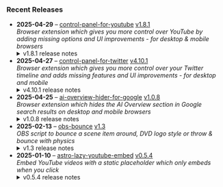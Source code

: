 ### Recent Releases

<!-- RECENT_RELEASES -->
<ul>
<li>
  <strong>2025-04-29</strong> – <a href="https://github.com/insin/control-panel-for-youtube">control-panel-for-youtube</a> <a href="https://github.com/insin/control-panel-for-youtube/releases/tag/v1.8.1">v1.8.1</a>
  <div><em>Browser extension which gives you more control over YouTube by adding missing options and UI improvements - for desktop &amp; mobile browsers</em></div>
  <details><summary>v1.8.1 release notes</summary><p>Visit the <a href="https://soitis.dev/control-panel-for-youtube" rel="nofollow">Control Panel for YouTube website</a> for installation links, more information about the extension, and FAQs. Follow <a href="https://bsky.app/profile/soitis.dev" rel="nofollow">@soitis.dev</a> on Bluesky for updates.</p>
<h2>Changes</h2>
<ul>
<li>Fixed accidentally hiding some playlists outside of Search and Related videos on desktop</li>
<li>Fixed hiding a new ad variant under the comment entry point on mobile</li>
<li>Fixed hiding multiple video types in Related videos on mobile</li>
<li>Fixed missing translations for Hide Members only and Hide Playlists in the options page</li>
</ul>
<h2>Availability</h2>
<p>New versions have to be reviewed and approved for each browser before they're available to install or upgrade to.</p>
<p>This version is available for the following browsers:</p>
<p><a href="https://addons.mozilla.org/firefox/addon/control-panel-for-youtube/" title="Firefox and Firefox for Android" rel="nofollow"><img src="https://private-user-images.githubusercontent.com/226692/307636781-566d72e8-bd40-43a4-9118-1768946f5b20.png?jwt=eyJhbGciOiJIUzI1NiIsInR5cCI6IkpXVCJ9.eyJpc3MiOiJnaXRodWIuY29tIiwiYXVkIjoicmF3LmdpdGh1YnVzZXJjb250ZW50LmNvbSIsImtleSI6ImtleTUiLCJleHAiOjE3NDU5NDY2NjAsIm5iZiI6MTc0NTk0NjM2MCwicGF0aCI6Ii8yMjY2OTIvMzA3NjM2NzgxLTU2NmQ3MmU4LWJkNDAtNDNhNC05MTE4LTE3Njg5NDZmNWIyMC5wbmc_WC1BbXotQWxnb3JpdGhtPUFXUzQtSE1BQy1TSEEyNTYmWC1BbXotQ3JlZGVudGlhbD1BS0lBVkNPRFlMU0E1M1BRSzRaQSUyRjIwMjUwNDI5JTJGdXMtZWFzdC0xJTJGczMlMkZhd3M0X3JlcXVlc3QmWC1BbXotRGF0ZT0yMDI1MDQyOVQxNzA2MDBaJlgtQW16LUV4cGlyZXM9MzAwJlgtQW16LVNpZ25hdHVyZT1jMmE5YmY3Y2E1MjE1Y2FhODI1Yjc1ZTA4MzRkYWRiMGE2MzUyNzIwNDg5NTljYjNiNjFkOWFhN2VmOWY0OWExJlgtQW16LVNpZ25lZEhlYWRlcnM9aG9zdCJ9.c6qT1lcbrEbks5ioSpfKiKXGew2bMXUkPcH5xIwZ9so" alt="Firefox and Firefox for Android" content-type-secured-asset="image/png" secured-asset-link="" style="max-width: 100%;"></a></p>

<h2>Donate</h2>
<p>Support Control Panel for YouTube development with a tip:</p>
<p><a href="https://ko-fi.com/jbscript" rel="nofollow"><img src="https://private-user-images.githubusercontent.com/226692/330361609-c318a7d3-695e-448d-af15-ef0b934ae168.png?jwt=eyJhbGciOiJIUzI1NiIsInR5cCI6IkpXVCJ9.eyJpc3MiOiJnaXRodWIuY29tIiwiYXVkIjoicmF3LmdpdGh1YnVzZXJjb250ZW50LmNvbSIsImtleSI6ImtleTUiLCJleHAiOjE3NDU5NDY2NjAsIm5iZiI6MTc0NTk0NjM2MCwicGF0aCI6Ii8yMjY2OTIvMzMwMzYxNjA5LWMzMThhN2QzLTY5NWUtNDQ4ZC1hZjE1LWVmMGI5MzRhZTE2OC5wbmc_WC1BbXotQWxnb3JpdGhtPUFXUzQtSE1BQy1TSEEyNTYmWC1BbXotQ3JlZGVudGlhbD1BS0lBVkNPRFlMU0E1M1BRSzRaQSUyRjIwMjUwNDI5JTJGdXMtZWFzdC0xJTJGczMlMkZhd3M0X3JlcXVlc3QmWC1BbXotRGF0ZT0yMDI1MDQyOVQxNzA2MDBaJlgtQW16LUV4cGlyZXM9MzAwJlgtQW16LVNpZ25hdHVyZT1iMmEzNWRlODhiNzVkOWY0NTNhNzVjMmE4MDU3YTc3YjBlZjBkODQ1M2U1Y2IxNTYyOWVmMjI3MDViOTdkYWQxJlgtQW16LVNpZ25lZEhlYWRlcnM9aG9zdCJ9.lrpZhmUb8zTrxkjmWxz1zbuHO_1ohIw0Q7mD1IRMgWU" alt="Support me on Ko-fi" content-type-secured-asset="image/png" secured-asset-link="" style="max-width: 100%;"></a></p></details>
</li>
<li>
  <strong>2025-04-27</strong> – <a href="https://github.com/insin/control-panel-for-twitter">control-panel-for-twitter</a> <a href="https://github.com/insin/control-panel-for-twitter/releases/tag/v4.10.1">v4.10.1</a>
  <div><em>Browser extension which gives you more control over your Twitter timeline and adds missing features and UI improvements - for desktop and mobile</em></div>
  <details><summary>v4.10.1 release notes</summary><p>Visit the <a href="https://soitis.dev/control-panel-for-twitter" rel="nofollow">Control Panel for Twitter website</a> for installation links, more information about the extension, and FAQs. Follow <a href="https://twitter.com/ControlPanelFT" rel="nofollow">@ControlPanelFT</a> on Twitter or <a href="https://bsky.app/profile/soitis.dev" rel="nofollow">@soitis.dev</a> on Bluesky for updates.</p>
<h2>Changes</h2>
<ul>
<li>Hide the ad in What's happening when not hiding sidebar contents</li>
<li>Hide the ad at the top of Explore when not hiding Explore's contents</li>
<li>Hide a new "This profile is verified" Premium upsell when viewing a Premium profile</li>
<li>Hide a new Premium Analytics upsell in your own profile when not hiding sidebar contents</li>
<li>Hide a new hovercard Premium upsell on desktop</li>
<li>Fixed hiding the Premium upsell in the Home sidebar when not hiding sidebar contents</li>
<li>Fixed hiding the user's own replies if they have Premium, when hiding Premium replies in threads</li>
<li>Process blue checks in the sidebar user box when not hiding sidebar contents</li>
<li>Process blue checks in Explore when not hiding Explore's contents</li>
<li>Don't run on URLs used for OAuth authorization</li>
</ul>
<h2>Availability</h2>
<p>New versions have to be reviewed and approved for each browser before they're available to install or upgrade to.</p>
<p>This version is available for the following browsers:</p>
<p><a href="https://apps.apple.com/app/id1668516167?platform=mac" title="Safari on macOS" rel="nofollow"><img src="https://private-user-images.githubusercontent.com/226692/407980194-5521baec-f246-4a91-9615-ef602e3743b5.png?jwt=eyJhbGciOiJIUzI1NiIsInR5cCI6IkpXVCJ9.eyJpc3MiOiJnaXRodWIuY29tIiwiYXVkIjoicmF3LmdpdGh1YnVzZXJjb250ZW50LmNvbSIsImtleSI6ImtleTUiLCJleHAiOjE3NDU5NDY2NjAsIm5iZiI6MTc0NTk0NjM2MCwicGF0aCI6Ii8yMjY2OTIvNDA3OTgwMTk0LTU1MjFiYWVjLWYyNDYtNGE5MS05NjE1LWVmNjAyZTM3NDNiNS5wbmc_WC1BbXotQWxnb3JpdGhtPUFXUzQtSE1BQy1TSEEyNTYmWC1BbXotQ3JlZGVudGlhbD1BS0lBVkNPRFlMU0E1M1BRSzRaQSUyRjIwMjUwNDI5JTJGdXMtZWFzdC0xJTJGczMlMkZhd3M0X3JlcXVlc3QmWC1BbXotRGF0ZT0yMDI1MDQyOVQxNzA2MDBaJlgtQW16LUV4cGlyZXM9MzAwJlgtQW16LVNpZ25hdHVyZT1hN2QzZGJkMzZkYzA3YTI2ZTA1ZTkxODkzNThlYWVjN2VkYzhlMGExOWI4NmM1MmNhZGJhNDIwYjBjMjNmNTI4JlgtQW16LVNpZ25lZEhlYWRlcnM9aG9zdCJ9.MWlB8bGWnRMosGwjAdsdgM-NGWQ-G_tUSv_2ayKvrOg" alt="Safari on macOS)" content-type-secured-asset="image/png" secured-asset-link="" style="max-width: 100%;"></a> <a href="https://apps.apple.com/app/id1668516167?platform=iphone" title="Safari on iOS" rel="nofollow"><img src="https://private-user-images.githubusercontent.com/226692/407979936-2370f4ea-3362-4b75-b52d-0e99dcae13f6.png?jwt=eyJhbGciOiJIUzI1NiIsInR5cCI6IkpXVCJ9.eyJpc3MiOiJnaXRodWIuY29tIiwiYXVkIjoicmF3LmdpdGh1YnVzZXJjb250ZW50LmNvbSIsImtleSI6ImtleTUiLCJleHAiOjE3NDU5NDY2NjAsIm5iZiI6MTc0NTk0NjM2MCwicGF0aCI6Ii8yMjY2OTIvNDA3OTc5OTM2LTIzNzBmNGVhLTMzNjItNGI3NS1iNTJkLTBlOTlkY2FlMTNmNi5wbmc_WC1BbXotQWxnb3JpdGhtPUFXUzQtSE1BQy1TSEEyNTYmWC1BbXotQ3JlZGVudGlhbD1BS0lBVkNPRFlMU0E1M1BRSzRaQSUyRjIwMjUwNDI5JTJGdXMtZWFzdC0xJTJGczMlMkZhd3M0X3JlcXVlc3QmWC1BbXotRGF0ZT0yMDI1MDQyOVQxNzA2MDBaJlgtQW16LUV4cGlyZXM9MzAwJlgtQW16LVNpZ25hdHVyZT00NmRkMGRkMmI0MTJhNmFkZDFjODNlZWU0ZmZlYjQ3ZjA4OTFiNTQ1MzQ2Yjk0YmEzNzIwOWNiNjI0NmYzODlkJlgtQW16LVNpZ25lZEhlYWRlcnM9aG9zdCJ9.tqZEfu4XslzfPLKYyCkt3IEzN9__QvPfZOnE8bECb2o" alt="Safari on iOS" content-type-secured-asset="image/png" secured-asset-link="" style="max-width: 100%;"></a> <a href="https://microsoftedge.microsoft.com/addons/detail/control-panel-for-twitter/foccddlibbeccjiobcnakipdpkjiijjp" title="Edge and Edge Canary on Android" rel="nofollow"><img src="https://user-images.githubusercontent.com/226692/212897573-34b1af0a-dc5a-4aa2-a1e7-ca85d3823f9f.png" alt="Edge and Edge Canary on Android" style="max-width: 100%;"></a></p>

<h2>Screenshots</h2>
<h3>The ad is gone, you know the one</h3>
<table>
<thead>
<tr>
<th align="center">Adless What's happening in sidebar</th>
<th align="center">Adless Explore header</th>
</tr>
</thead>
<tbody>
<tr>
<td align="center"><a target="_blank" rel="noopener noreferrer" href="https://private-user-images.githubusercontent.com/226692/437983516-8ad659f1-1450-4443-984c-d9ee26c5acbf.jpg?jwt=eyJhbGciOiJIUzI1NiIsInR5cCI6IkpXVCJ9.eyJpc3MiOiJnaXRodWIuY29tIiwiYXVkIjoicmF3LmdpdGh1YnVzZXJjb250ZW50LmNvbSIsImtleSI6ImtleTUiLCJleHAiOjE3NDU5NDY2NjAsIm5iZiI6MTc0NTk0NjM2MCwicGF0aCI6Ii8yMjY2OTIvNDM3OTgzNTE2LThhZDY1OWYxLTE0NTAtNDQ0My05ODRjLWQ5ZWUyNmM1YWNiZi5qcGc_WC1BbXotQWxnb3JpdGhtPUFXUzQtSE1BQy1TSEEyNTYmWC1BbXotQ3JlZGVudGlhbD1BS0lBVkNPRFlMU0E1M1BRSzRaQSUyRjIwMjUwNDI5JTJGdXMtZWFzdC0xJTJGczMlMkZhd3M0X3JlcXVlc3QmWC1BbXotRGF0ZT0yMDI1MDQyOVQxNzA2MDBaJlgtQW16LUV4cGlyZXM9MzAwJlgtQW16LVNpZ25hdHVyZT03MTNhYjJlMDUzNTAzMjQ2MDA0MGM4MDMwZGMzOTA4ZjM1NzA5MGMzNTIxYWUyYTg2MDMxNTFiNWRlZGViYjI1JlgtQW16LVNpZ25lZEhlYWRlcnM9aG9zdCJ9.V6_UTD4cyQLr6OiQ67cZ98BmSjuID3CfyuAdI15vl4o"><img src="https://private-user-images.githubusercontent.com/226692/437983516-8ad659f1-1450-4443-984c-d9ee26c5acbf.jpg?jwt=eyJhbGciOiJIUzI1NiIsInR5cCI6IkpXVCJ9.eyJpc3MiOiJnaXRodWIuY29tIiwiYXVkIjoicmF3LmdpdGh1YnVzZXJjb250ZW50LmNvbSIsImtleSI6ImtleTUiLCJleHAiOjE3NDU5NDY2NjAsIm5iZiI6MTc0NTk0NjM2MCwicGF0aCI6Ii8yMjY2OTIvNDM3OTgzNTE2LThhZDY1OWYxLTE0NTAtNDQ0My05ODRjLWQ5ZWUyNmM1YWNiZi5qcGc_WC1BbXotQWxnb3JpdGhtPUFXUzQtSE1BQy1TSEEyNTYmWC1BbXotQ3JlZGVudGlhbD1BS0lBVkNPRFlMU0E1M1BRSzRaQSUyRjIwMjUwNDI5JTJGdXMtZWFzdC0xJTJGczMlMkZhd3M0X3JlcXVlc3QmWC1BbXotRGF0ZT0yMDI1MDQyOVQxNzA2MDBaJlgtQW16LUV4cGlyZXM9MzAwJlgtQW16LVNpZ25hdHVyZT03MTNhYjJlMDUzNTAzMjQ2MDA0MGM4MDMwZGMzOTA4ZjM1NzA5MGMzNTIxYWUyYTg2MDMxNTFiNWRlZGViYjI1JlgtQW16LVNpZ25lZEhlYWRlcnM9aG9zdCJ9.V6_UTD4cyQLr6OiQ67cZ98BmSjuID3CfyuAdI15vl4o" alt="Adless What's happening" content-type-secured-asset="image/jpeg" style="max-width: 100%;"></a></td>
<td align="center"><a target="_blank" rel="noopener noreferrer" href="https://private-user-images.githubusercontent.com/226692/437983525-fa30f691-b396-424d-b11a-0d14e85ff4d7.jpg?jwt=eyJhbGciOiJIUzI1NiIsInR5cCI6IkpXVCJ9.eyJpc3MiOiJnaXRodWIuY29tIiwiYXVkIjoicmF3LmdpdGh1YnVzZXJjb250ZW50LmNvbSIsImtleSI6ImtleTUiLCJleHAiOjE3NDU5NDY2NjAsIm5iZiI6MTc0NTk0NjM2MCwicGF0aCI6Ii8yMjY2OTIvNDM3OTgzNTI1LWZhMzBmNjkxLWIzOTYtNDI0ZC1iMTFhLTBkMTRlODVmZjRkNy5qcGc_WC1BbXotQWxnb3JpdGhtPUFXUzQtSE1BQy1TSEEyNTYmWC1BbXotQ3JlZGVudGlhbD1BS0lBVkNPRFlMU0E1M1BRSzRaQSUyRjIwMjUwNDI5JTJGdXMtZWFzdC0xJTJGczMlMkZhd3M0X3JlcXVlc3QmWC1BbXotRGF0ZT0yMDI1MDQyOVQxNzA2MDBaJlgtQW16LUV4cGlyZXM9MzAwJlgtQW16LVNpZ25hdHVyZT0yYWJhNjMyMTI3ZGVhMzlmNTkyNGQ5ZGUwZmIxYmJmODFmYWNlN2I3ZTk4OTVkNDE3OTU1ZmYzYzIzMTUzM2M3JlgtQW16LVNpZ25lZEhlYWRlcnM9aG9zdCJ9.FuYb8B58xfwzkdDwU2xlPxKjyBwbIlGJbre7waoTaxk"><img src="https://private-user-images.githubusercontent.com/226692/437983525-fa30f691-b396-424d-b11a-0d14e85ff4d7.jpg?jwt=eyJhbGciOiJIUzI1NiIsInR5cCI6IkpXVCJ9.eyJpc3MiOiJnaXRodWIuY29tIiwiYXVkIjoicmF3LmdpdGh1YnVzZXJjb250ZW50LmNvbSIsImtleSI6ImtleTUiLCJleHAiOjE3NDU5NDY2NjAsIm5iZiI6MTc0NTk0NjM2MCwicGF0aCI6Ii8yMjY2OTIvNDM3OTgzNTI1LWZhMzBmNjkxLWIzOTYtNDI0ZC1iMTFhLTBkMTRlODVmZjRkNy5qcGc_WC1BbXotQWxnb3JpdGhtPUFXUzQtSE1BQy1TSEEyNTYmWC1BbXotQ3JlZGVudGlhbD1BS0lBVkNPRFlMU0E1M1BRSzRaQSUyRjIwMjUwNDI5JTJGdXMtZWFzdC0xJTJGczMlMkZhd3M0X3JlcXVlc3QmWC1BbXotRGF0ZT0yMDI1MDQyOVQxNzA2MDBaJlgtQW16LUV4cGlyZXM9MzAwJlgtQW16LVNpZ25hdHVyZT0yYWJhNjMyMTI3ZGVhMzlmNTkyNGQ5ZGUwZmIxYmJmODFmYWNlN2I3ZTk4OTVkNDE3OTU1ZmYzYzIzMTUzM2M3JlgtQW16LVNpZ25lZEhlYWRlcnM9aG9zdCJ9.FuYb8B58xfwzkdDwU2xlPxKjyBwbIlGJbre7waoTaxk" alt="Adless Explore" content-type-secured-asset="image/jpeg" style="max-width: 100%;"></a></td>
</tr>
</tbody>
</table>
<h2>Donate</h2>
<p>Support Control Panel for Twitter development with a tip:</p>
<p><a href="https://ko-fi.com/jbscript" rel="nofollow"><img src="https://private-user-images.githubusercontent.com/226692/330361609-c318a7d3-695e-448d-af15-ef0b934ae168.png?jwt=eyJhbGciOiJIUzI1NiIsInR5cCI6IkpXVCJ9.eyJpc3MiOiJnaXRodWIuY29tIiwiYXVkIjoicmF3LmdpdGh1YnVzZXJjb250ZW50LmNvbSIsImtleSI6ImtleTUiLCJleHAiOjE3NDU5NDY2NjAsIm5iZiI6MTc0NTk0NjM2MCwicGF0aCI6Ii8yMjY2OTIvMzMwMzYxNjA5LWMzMThhN2QzLTY5NWUtNDQ4ZC1hZjE1LWVmMGI5MzRhZTE2OC5wbmc_WC1BbXotQWxnb3JpdGhtPUFXUzQtSE1BQy1TSEEyNTYmWC1BbXotQ3JlZGVudGlhbD1BS0lBVkNPRFlMU0E1M1BRSzRaQSUyRjIwMjUwNDI5JTJGdXMtZWFzdC0xJTJGczMlMkZhd3M0X3JlcXVlc3QmWC1BbXotRGF0ZT0yMDI1MDQyOVQxNzA2MDBaJlgtQW16LUV4cGlyZXM9MzAwJlgtQW16LVNpZ25hdHVyZT1iMmEzNWRlODhiNzVkOWY0NTNhNzVjMmE4MDU3YTc3YjBlZjBkODQ1M2U1Y2IxNTYyOWVmMjI3MDViOTdkYWQxJlgtQW16LVNpZ25lZEhlYWRlcnM9aG9zdCJ9.lrpZhmUb8zTrxkjmWxz1zbuHO_1ohIw0Q7mD1IRMgWU" alt="Support me on Ko-fi" content-type-secured-asset="image/png" secured-asset-link="" style="max-width: 100%;"></a></p></details>
</li>
<li>
  <strong>2025-04-25</strong> – <a href="https://github.com/insin/ai-overview-hider-for-google">ai-overview-hider-for-google</a> <a href="https://github.com/insin/ai-overview-hider-for-google/releases/tag/v1.0.8">v1.0.8</a>
  <div><em>Browser extension which hides the AI Overview section in Google search results on desktop and mobile browsers</em></div>
  <details><summary>v1.0.8 release notes</summary><p>Visit the <a href="https://soitis.dev/ai-overview-hider-for-google" rel="nofollow">AI Overview Hider for Google website</a> for installation links, more information about the extension, and FAQs. Follow <a href="https://bsky.app/profile/soitis.dev" rel="nofollow">@soitis.dev</a> on Bluesky for updates.</p>
<h2>Changes</h2>
<ul>
<li>Hide a new AI Overview variant which appears as a search result section</li>
<li>Hide "People also ask" AI Overviews on mobile</li>
</ul>
<h2>Availability</h2>
<p>New versions have to be reviewed and approved by each browser before they're available to install or upgrade to.</p>
<p>This version is available for the following browsers:</p>
<p><a href="https://apps.apple.com/app/ai-overview-hider-for-google/id6739935376?platform=mac" title="Safari on macOS" rel="nofollow"><img src="https://private-user-images.githubusercontent.com/226692/407980194-5521baec-f246-4a91-9615-ef602e3743b5.png?jwt=eyJhbGciOiJIUzI1NiIsInR5cCI6IkpXVCJ9.eyJpc3MiOiJnaXRodWIuY29tIiwiYXVkIjoicmF3LmdpdGh1YnVzZXJjb250ZW50LmNvbSIsImtleSI6ImtleTUiLCJleHAiOjE3NDU5NDY2NjAsIm5iZiI6MTc0NTk0NjM2MCwicGF0aCI6Ii8yMjY2OTIvNDA3OTgwMTk0LTU1MjFiYWVjLWYyNDYtNGE5MS05NjE1LWVmNjAyZTM3NDNiNS5wbmc_WC1BbXotQWxnb3JpdGhtPUFXUzQtSE1BQy1TSEEyNTYmWC1BbXotQ3JlZGVudGlhbD1BS0lBVkNPRFlMU0E1M1BRSzRaQSUyRjIwMjUwNDI5JTJGdXMtZWFzdC0xJTJGczMlMkZhd3M0X3JlcXVlc3QmWC1BbXotRGF0ZT0yMDI1MDQyOVQxNzA2MDBaJlgtQW16LUV4cGlyZXM9MzAwJlgtQW16LVNpZ25hdHVyZT1hN2QzZGJkMzZkYzA3YTI2ZTA1ZTkxODkzNThlYWVjN2VkYzhlMGExOWI4NmM1MmNhZGJhNDIwYjBjMjNmNTI4JlgtQW16LVNpZ25lZEhlYWRlcnM9aG9zdCJ9.MWlB8bGWnRMosGwjAdsdgM-NGWQ-G_tUSv_2ayKvrOg" alt="Safari on macOS)" content-type-secured-asset="image/png" secured-asset-link="" style="max-width: 100%;"></a> <a href="https://apps.apple.com/app/ai-overview-hider-for-google/id6739935376?platform=iphone" title="Safari on iOS" rel="nofollow"><img src="https://private-user-images.githubusercontent.com/226692/407979936-2370f4ea-3362-4b75-b52d-0e99dcae13f6.png?jwt=eyJhbGciOiJIUzI1NiIsInR5cCI6IkpXVCJ9.eyJpc3MiOiJnaXRodWIuY29tIiwiYXVkIjoicmF3LmdpdGh1YnVzZXJjb250ZW50LmNvbSIsImtleSI6ImtleTUiLCJleHAiOjE3NDU5NDY2NjAsIm5iZiI6MTc0NTk0NjM2MCwicGF0aCI6Ii8yMjY2OTIvNDA3OTc5OTM2LTIzNzBmNGVhLTMzNjItNGI3NS1iNTJkLTBlOTlkY2FlMTNmNi5wbmc_WC1BbXotQWxnb3JpdGhtPUFXUzQtSE1BQy1TSEEyNTYmWC1BbXotQ3JlZGVudGlhbD1BS0lBVkNPRFlMU0E1M1BRSzRaQSUyRjIwMjUwNDI5JTJGdXMtZWFzdC0xJTJGczMlMkZhd3M0X3JlcXVlc3QmWC1BbXotRGF0ZT0yMDI1MDQyOVQxNzA2MDBaJlgtQW16LUV4cGlyZXM9MzAwJlgtQW16LVNpZ25hdHVyZT00NmRkMGRkMmI0MTJhNmFkZDFjODNlZWU0ZmZlYjQ3ZjA4OTFiNTQ1MzQ2Yjk0YmEzNzIwOWNiNjI0NmYzODlkJlgtQW16LVNpZ25lZEhlYWRlcnM9aG9zdCJ9.tqZEfu4XslzfPLKYyCkt3IEzN9__QvPfZOnE8bECb2o" alt="Safari on iOS" content-type-secured-asset="image/png" secured-asset-link="" style="max-width: 100%;"></a> <a href="https://addons.mozilla.org/en-GB/firefox/addon/ai-overview-hider-for-google/" title="Firefox and Firefox for Android" rel="nofollow"><img src="https://private-user-images.githubusercontent.com/226692/399291296-c994c949-1101-4fcc-a8c3-a8d644ffc883.png?jwt=eyJhbGciOiJIUzI1NiIsInR5cCI6IkpXVCJ9.eyJpc3MiOiJnaXRodWIuY29tIiwiYXVkIjoicmF3LmdpdGh1YnVzZXJjb250ZW50LmNvbSIsImtleSI6ImtleTUiLCJleHAiOjE3NDU5NDY2NjAsIm5iZiI6MTc0NTk0NjM2MCwicGF0aCI6Ii8yMjY2OTIvMzk5MjkxMjk2LWM5OTRjOTQ5LTExMDEtNGZjYy1hOGMzLWE4ZDY0NGZmYzg4My5wbmc_WC1BbXotQWxnb3JpdGhtPUFXUzQtSE1BQy1TSEEyNTYmWC1BbXotQ3JlZGVudGlhbD1BS0lBVkNPRFlMU0E1M1BRSzRaQSUyRjIwMjUwNDI5JTJGdXMtZWFzdC0xJTJGczMlMkZhd3M0X3JlcXVlc3QmWC1BbXotRGF0ZT0yMDI1MDQyOVQxNzA2MDBaJlgtQW16LUV4cGlyZXM9MzAwJlgtQW16LVNpZ25hdHVyZT00NzVhZDRjMzczOTczNTQ5OGU4MjczMjJlZjY0NDFiNmE0MjU1ZWY5ZTcwODJkNDBiMGZjZmY2NGUyYjg2OTFiJlgtQW16LVNpZ25lZEhlYWRlcnM9aG9zdCJ9.XUSsIHcXBd7UWo5GyDxWyYThS-JK-PEsBGAeHM3hoqI" alt="Firefox and Firefox for Android" content-type-secured-asset="image/png" secured-asset-link="" style="max-width: 100%;"></a> <a href="https://chromewebstore.google.com/detail/ai-overview-hider-for-goo/foobohnghnhkmgpglaefdnbcjkenjpgi" title="Chrome and Chromium-based browsers" rel="nofollow"><img src="https://private-user-images.githubusercontent.com/226692/399071033-5e1c67cd-086c-415b-b055-267df80d6c13.png?jwt=eyJhbGciOiJIUzI1NiIsInR5cCI6IkpXVCJ9.eyJpc3MiOiJnaXRodWIuY29tIiwiYXVkIjoicmF3LmdpdGh1YnVzZXJjb250ZW50LmNvbSIsImtleSI6ImtleTUiLCJleHAiOjE3NDU5NDY2NjAsIm5iZiI6MTc0NTk0NjM2MCwicGF0aCI6Ii8yMjY2OTIvMzk5MDcxMDMzLTVlMWM2N2NkLTA4NmMtNDE1Yi1iMDU1LTI2N2RmODBkNmMxMy5wbmc_WC1BbXotQWxnb3JpdGhtPUFXUzQtSE1BQy1TSEEyNTYmWC1BbXotQ3JlZGVudGlhbD1BS0lBVkNPRFlMU0E1M1BRSzRaQSUyRjIwMjUwNDI5JTJGdXMtZWFzdC0xJTJGczMlMkZhd3M0X3JlcXVlc3QmWC1BbXotRGF0ZT0yMDI1MDQyOVQxNzA2MDBaJlgtQW16LUV4cGlyZXM9MzAwJlgtQW16LVNpZ25hdHVyZT1mNTJmNWE3YTZhOTE3MzhjOTZkMDE5MTFiMjcxZjcwODMxNTBiMmUwMDM1NjMzZmU1Yzc3YjU4NWNjMDJkYWY5JlgtQW16LVNpZ25lZEhlYWRlcnM9aG9zdCJ9.wPugZOSPVACcrFmXH9VpuDaV-567k6_3Fz5vngWVa_I" alt="Chrome and Chromium-based browsers" content-type-secured-asset="image/png" secured-asset-link="" style="max-width: 100%;"></a></p>

<h2>Screenshots</h2>
<h3>Desktop</h3>
<table>
<thead>
<tr>
<th align="center">Before</th>
<th align="center">After</th>
</tr>
</thead>
<tbody>
<tr>
<td align="center"><a target="_blank" rel="noopener noreferrer" href="https://private-user-images.githubusercontent.com/226692/437605761-ef85aaa4-b506-482a-83f2-e47861334ee9.png?jwt=eyJhbGciOiJIUzI1NiIsInR5cCI6IkpXVCJ9.eyJpc3MiOiJnaXRodWIuY29tIiwiYXVkIjoicmF3LmdpdGh1YnVzZXJjb250ZW50LmNvbSIsImtleSI6ImtleTUiLCJleHAiOjE3NDU5NDY2NjAsIm5iZiI6MTc0NTk0NjM2MCwicGF0aCI6Ii8yMjY2OTIvNDM3NjA1NzYxLWVmODVhYWE0LWI1MDYtNDgyYS04M2YyLWU0Nzg2MTMzNGVlOS5wbmc_WC1BbXotQWxnb3JpdGhtPUFXUzQtSE1BQy1TSEEyNTYmWC1BbXotQ3JlZGVudGlhbD1BS0lBVkNPRFlMU0E1M1BRSzRaQSUyRjIwMjUwNDI5JTJGdXMtZWFzdC0xJTJGczMlMkZhd3M0X3JlcXVlc3QmWC1BbXotRGF0ZT0yMDI1MDQyOVQxNzA2MDBaJlgtQW16LUV4cGlyZXM9MzAwJlgtQW16LVNpZ25hdHVyZT0xZDgzZTZjOGE4M2Y2MTQ4MGZlMzVkM2Q1NmU4ZWJiMWVmMDVmY2M0YTUzM2Q5MTM0NWM5OTdhMzIwY2YwZGUxJlgtQW16LVNpZ25lZEhlYWRlcnM9aG9zdCJ9.QcNyOhlS2hEFbfqXLYcmwcty6ITR-KwArc00HfVSrec"><img src="https://private-user-images.githubusercontent.com/226692/437605761-ef85aaa4-b506-482a-83f2-e47861334ee9.png?jwt=eyJhbGciOiJIUzI1NiIsInR5cCI6IkpXVCJ9.eyJpc3MiOiJnaXRodWIuY29tIiwiYXVkIjoicmF3LmdpdGh1YnVzZXJjb250ZW50LmNvbSIsImtleSI6ImtleTUiLCJleHAiOjE3NDU5NDY2NjAsIm5iZiI6MTc0NTk0NjM2MCwicGF0aCI6Ii8yMjY2OTIvNDM3NjA1NzYxLWVmODVhYWE0LWI1MDYtNDgyYS04M2YyLWU0Nzg2MTMzNGVlOS5wbmc_WC1BbXotQWxnb3JpdGhtPUFXUzQtSE1BQy1TSEEyNTYmWC1BbXotQ3JlZGVudGlhbD1BS0lBVkNPRFlMU0E1M1BRSzRaQSUyRjIwMjUwNDI5JTJGdXMtZWFzdC0xJTJGczMlMkZhd3M0X3JlcXVlc3QmWC1BbXotRGF0ZT0yMDI1MDQyOVQxNzA2MDBaJlgtQW16LUV4cGlyZXM9MzAwJlgtQW16LVNpZ25hdHVyZT0xZDgzZTZjOGE4M2Y2MTQ4MGZlMzVkM2Q1NmU4ZWJiMWVmMDVmY2M0YTUzM2Q5MTM0NWM5OTdhMzIwY2YwZGUxJlgtQW16LVNpZ25lZEhlYWRlcnM9aG9zdCJ9.QcNyOhlS2hEFbfqXLYcmwcty6ITR-KwArc00HfVSrec" alt="Before" content-type-secured-asset="image/png" style="max-width: 100%;"></a></td>
<td align="center"><a target="_blank" rel="noopener noreferrer" href="https://private-user-images.githubusercontent.com/226692/437605824-ebcb26ef-3941-4c3a-912a-484eedc2cee6.png?jwt=eyJhbGciOiJIUzI1NiIsInR5cCI6IkpXVCJ9.eyJpc3MiOiJnaXRodWIuY29tIiwiYXVkIjoicmF3LmdpdGh1YnVzZXJjb250ZW50LmNvbSIsImtleSI6ImtleTUiLCJleHAiOjE3NDU5NDY2NjAsIm5iZiI6MTc0NTk0NjM2MCwicGF0aCI6Ii8yMjY2OTIvNDM3NjA1ODI0LWViY2IyNmVmLTM5NDEtNGMzYS05MTJhLTQ4NGVlZGMyY2VlNi5wbmc_WC1BbXotQWxnb3JpdGhtPUFXUzQtSE1BQy1TSEEyNTYmWC1BbXotQ3JlZGVudGlhbD1BS0lBVkNPRFlMU0E1M1BRSzRaQSUyRjIwMjUwNDI5JTJGdXMtZWFzdC0xJTJGczMlMkZhd3M0X3JlcXVlc3QmWC1BbXotRGF0ZT0yMDI1MDQyOVQxNzA2MDBaJlgtQW16LUV4cGlyZXM9MzAwJlgtQW16LVNpZ25hdHVyZT03ODlhMWYzNmY0YTg5OTgzZDdjZTM1YjMyYmJkMGEwMDE5ZTAzZDlhMjJiZmNmNzlkY2Y1YjI3ZWFmNGZkYWFiJlgtQW16LVNpZ25lZEhlYWRlcnM9aG9zdCJ9.wAJ6mXY3aum4yzGCJNQAs2nDsCE1feY1a6HdGBuKBhs"><img src="https://private-user-images.githubusercontent.com/226692/437605824-ebcb26ef-3941-4c3a-912a-484eedc2cee6.png?jwt=eyJhbGciOiJIUzI1NiIsInR5cCI6IkpXVCJ9.eyJpc3MiOiJnaXRodWIuY29tIiwiYXVkIjoicmF3LmdpdGh1YnVzZXJjb250ZW50LmNvbSIsImtleSI6ImtleTUiLCJleHAiOjE3NDU5NDY2NjAsIm5iZiI6MTc0NTk0NjM2MCwicGF0aCI6Ii8yMjY2OTIvNDM3NjA1ODI0LWViY2IyNmVmLTM5NDEtNGMzYS05MTJhLTQ4NGVlZGMyY2VlNi5wbmc_WC1BbXotQWxnb3JpdGhtPUFXUzQtSE1BQy1TSEEyNTYmWC1BbXotQ3JlZGVudGlhbD1BS0lBVkNPRFlMU0E1M1BRSzRaQSUyRjIwMjUwNDI5JTJGdXMtZWFzdC0xJTJGczMlMkZhd3M0X3JlcXVlc3QmWC1BbXotRGF0ZT0yMDI1MDQyOVQxNzA2MDBaJlgtQW16LUV4cGlyZXM9MzAwJlgtQW16LVNpZ25hdHVyZT03ODlhMWYzNmY0YTg5OTgzZDdjZTM1YjMyYmJkMGEwMDE5ZTAzZDlhMjJiZmNmNzlkY2Y1YjI3ZWFmNGZkYWFiJlgtQW16LVNpZ25lZEhlYWRlcnM9aG9zdCJ9.wAJ6mXY3aum4yzGCJNQAs2nDsCE1feY1a6HdGBuKBhs" alt="After" content-type-secured-asset="image/png" style="max-width: 100%;"></a></td>
</tr>
</tbody>
</table>
<h3>Mobile</h3>
<table>
<thead>
<tr>
<th align="center">Before</th>
<th align="center">After</th>
</tr>
</thead>
<tbody>
<tr>
<td align="center"><a target="_blank" rel="noopener noreferrer" href="https://private-user-images.githubusercontent.com/226692/437605910-b3e41140-8922-497f-a9be-f6c69ef4437a.png?jwt=eyJhbGciOiJIUzI1NiIsInR5cCI6IkpXVCJ9.eyJpc3MiOiJnaXRodWIuY29tIiwiYXVkIjoicmF3LmdpdGh1YnVzZXJjb250ZW50LmNvbSIsImtleSI6ImtleTUiLCJleHAiOjE3NDU5NDY2NjAsIm5iZiI6MTc0NTk0NjM2MCwicGF0aCI6Ii8yMjY2OTIvNDM3NjA1OTEwLWIzZTQxMTQwLTg5MjItNDk3Zi1hOWJlLWY2YzY5ZWY0NDM3YS5wbmc_WC1BbXotQWxnb3JpdGhtPUFXUzQtSE1BQy1TSEEyNTYmWC1BbXotQ3JlZGVudGlhbD1BS0lBVkNPRFlMU0E1M1BRSzRaQSUyRjIwMjUwNDI5JTJGdXMtZWFzdC0xJTJGczMlMkZhd3M0X3JlcXVlc3QmWC1BbXotRGF0ZT0yMDI1MDQyOVQxNzA2MDBaJlgtQW16LUV4cGlyZXM9MzAwJlgtQW16LVNpZ25hdHVyZT05Njk3YmE3YWM2NzRiNWNhODg3MjA1N2E1NWQ4MDc1Njc1MzIyZDRjN2RjNWJjOGNlMTM1YWU1Yzk5NjNjMDY2JlgtQW16LVNpZ25lZEhlYWRlcnM9aG9zdCJ9.ycl91hXfbFFbS-oeKNdYvB0b8Ks9s3i6JBdujWoLcgw"><img src="https://private-user-images.githubusercontent.com/226692/437605910-b3e41140-8922-497f-a9be-f6c69ef4437a.png?jwt=eyJhbGciOiJIUzI1NiIsInR5cCI6IkpXVCJ9.eyJpc3MiOiJnaXRodWIuY29tIiwiYXVkIjoicmF3LmdpdGh1YnVzZXJjb250ZW50LmNvbSIsImtleSI6ImtleTUiLCJleHAiOjE3NDU5NDY2NjAsIm5iZiI6MTc0NTk0NjM2MCwicGF0aCI6Ii8yMjY2OTIvNDM3NjA1OTEwLWIzZTQxMTQwLTg5MjItNDk3Zi1hOWJlLWY2YzY5ZWY0NDM3YS5wbmc_WC1BbXotQWxnb3JpdGhtPUFXUzQtSE1BQy1TSEEyNTYmWC1BbXotQ3JlZGVudGlhbD1BS0lBVkNPRFlMU0E1M1BRSzRaQSUyRjIwMjUwNDI5JTJGdXMtZWFzdC0xJTJGczMlMkZhd3M0X3JlcXVlc3QmWC1BbXotRGF0ZT0yMDI1MDQyOVQxNzA2MDBaJlgtQW16LUV4cGlyZXM9MzAwJlgtQW16LVNpZ25hdHVyZT05Njk3YmE3YWM2NzRiNWNhODg3MjA1N2E1NWQ4MDc1Njc1MzIyZDRjN2RjNWJjOGNlMTM1YWU1Yzk5NjNjMDY2JlgtQW16LVNpZ25lZEhlYWRlcnM9aG9zdCJ9.ycl91hXfbFFbS-oeKNdYvB0b8Ks9s3i6JBdujWoLcgw" alt="Before" content-type-secured-asset="image/png" style="max-width: 100%;"></a></td>
<td align="center"><a target="_blank" rel="noopener noreferrer" href="https://private-user-images.githubusercontent.com/226692/437605926-3fba1245-688f-4e56-8b04-618a9888dc25.png?jwt=eyJhbGciOiJIUzI1NiIsInR5cCI6IkpXVCJ9.eyJpc3MiOiJnaXRodWIuY29tIiwiYXVkIjoicmF3LmdpdGh1YnVzZXJjb250ZW50LmNvbSIsImtleSI6ImtleTUiLCJleHAiOjE3NDU5NDY2NjAsIm5iZiI6MTc0NTk0NjM2MCwicGF0aCI6Ii8yMjY2OTIvNDM3NjA1OTI2LTNmYmExMjQ1LTY4OGYtNGU1Ni04YjA0LTYxOGE5ODg4ZGMyNS5wbmc_WC1BbXotQWxnb3JpdGhtPUFXUzQtSE1BQy1TSEEyNTYmWC1BbXotQ3JlZGVudGlhbD1BS0lBVkNPRFlMU0E1M1BRSzRaQSUyRjIwMjUwNDI5JTJGdXMtZWFzdC0xJTJGczMlMkZhd3M0X3JlcXVlc3QmWC1BbXotRGF0ZT0yMDI1MDQyOVQxNzA2MDBaJlgtQW16LUV4cGlyZXM9MzAwJlgtQW16LVNpZ25hdHVyZT02ZTFhN2IyYzdhNmE5NWI3YjdiYTc2MWU3OTE0YjJhMzAxYzNhN2Y4NTIxNzY1NDNhOTAyM2Y2MzlkZmU0Yjc4JlgtQW16LVNpZ25lZEhlYWRlcnM9aG9zdCJ9.Y_Q_GKQu6pNbkP_gJ3ESAJjH0OPSoBGKY2lN1gZ21rA"><img src="https://private-user-images.githubusercontent.com/226692/437605926-3fba1245-688f-4e56-8b04-618a9888dc25.png?jwt=eyJhbGciOiJIUzI1NiIsInR5cCI6IkpXVCJ9.eyJpc3MiOiJnaXRodWIuY29tIiwiYXVkIjoicmF3LmdpdGh1YnVzZXJjb250ZW50LmNvbSIsImtleSI6ImtleTUiLCJleHAiOjE3NDU5NDY2NjAsIm5iZiI6MTc0NTk0NjM2MCwicGF0aCI6Ii8yMjY2OTIvNDM3NjA1OTI2LTNmYmExMjQ1LTY4OGYtNGU1Ni04YjA0LTYxOGE5ODg4ZGMyNS5wbmc_WC1BbXotQWxnb3JpdGhtPUFXUzQtSE1BQy1TSEEyNTYmWC1BbXotQ3JlZGVudGlhbD1BS0lBVkNPRFlMU0E1M1BRSzRaQSUyRjIwMjUwNDI5JTJGdXMtZWFzdC0xJTJGczMlMkZhd3M0X3JlcXVlc3QmWC1BbXotRGF0ZT0yMDI1MDQyOVQxNzA2MDBaJlgtQW16LUV4cGlyZXM9MzAwJlgtQW16LVNpZ25hdHVyZT02ZTFhN2IyYzdhNmE5NWI3YjdiYTc2MWU3OTE0YjJhMzAxYzNhN2Y4NTIxNzY1NDNhOTAyM2Y2MzlkZmU0Yjc4JlgtQW16LVNpZ25lZEhlYWRlcnM9aG9zdCJ9.Y_Q_GKQu6pNbkP_gJ3ESAJjH0OPSoBGKY2lN1gZ21rA" alt="After" content-type-secured-asset="image/png" style="max-width: 100%;"></a></td>
</tr>
</tbody>
</table>
<h2>Donate</h2>
<p>Support AI Overview Hider for Google development with a tip:</p>
<p><a href="https://ko-fi.com/jbscript" rel="nofollow"><img src="https://private-user-images.githubusercontent.com/226692/330361609-c318a7d3-695e-448d-af15-ef0b934ae168.png?jwt=eyJhbGciOiJIUzI1NiIsInR5cCI6IkpXVCJ9.eyJpc3MiOiJnaXRodWIuY29tIiwiYXVkIjoicmF3LmdpdGh1YnVzZXJjb250ZW50LmNvbSIsImtleSI6ImtleTUiLCJleHAiOjE3NDU5NDY2NjAsIm5iZiI6MTc0NTk0NjM2MCwicGF0aCI6Ii8yMjY2OTIvMzMwMzYxNjA5LWMzMThhN2QzLTY5NWUtNDQ4ZC1hZjE1LWVmMGI5MzRhZTE2OC5wbmc_WC1BbXotQWxnb3JpdGhtPUFXUzQtSE1BQy1TSEEyNTYmWC1BbXotQ3JlZGVudGlhbD1BS0lBVkNPRFlMU0E1M1BRSzRaQSUyRjIwMjUwNDI5JTJGdXMtZWFzdC0xJTJGczMlMkZhd3M0X3JlcXVlc3QmWC1BbXotRGF0ZT0yMDI1MDQyOVQxNzA2MDBaJlgtQW16LUV4cGlyZXM9MzAwJlgtQW16LVNpZ25hdHVyZT1iMmEzNWRlODhiNzVkOWY0NTNhNzVjMmE4MDU3YTc3YjBlZjBkODQ1M2U1Y2IxNTYyOWVmMjI3MDViOTdkYWQxJlgtQW16LVNpZ25lZEhlYWRlcnM9aG9zdCJ9.lrpZhmUb8zTrxkjmWxz1zbuHO_1ohIw0Q7mD1IRMgWU" alt="Support me on Ko-fi" content-type-secured-asset="image/png" secured-asset-link="" style="max-width: 100%;"></a></p></details>
</li>
<li>
  <strong>2025-02-13</strong> – <a href="https://github.com/insin/obs-bounce">obs-bounce</a> <a href="https://github.com/insin/obs-bounce/releases/tag/v1.3">v1.3</a>
  <div><em>OBS script to bounce a scene item around, DVD logo style or throw &amp; bounce with physics</em></div>
  <details><summary>v1.3 release notes</summary><ul>
<li>Added colour changing on bounces to DVD Bounce (enabled by default, requires a Color Correction filter on the source)</li>
<li>Changed initial DVD Bounce direction to always be random</li>
<li>Changed defaults:
<ul>
<li>Auto start/stop on scene change is now enabled by default</li>
<li>Lowered the default DVD bounce speed now color changing makes it more "interesting" to watch</li>
</ul>
</li>
<li>Fixed Throw &amp; Bounce not restarting if x and y velocity hit 0 in the same frame</li>
<li>Fixed using the wrong event for cleanup on OBS exit</li>
<li>Fixed getting the scene item multiple times when toggling</li>
<li>Use obs.script_log() for logging instead of print()</li>
</ul></details>
</li>
<li>
  <strong>2025-01-10</strong> – <a href="https://github.com/insin/astro-lazy-youtube-embed">astro-lazy-youtube-embed</a> <a href="https://github.com/insin/astro-lazy-youtube-embed/releases/tag/v0.5.4">v0.5.4</a>
  <div><em>Embed YouTube videos with a static placeholder which only embeds when you click</em></div>
  <details><summary>v0.5.4 release notes</summary><h3>Changed</h3>
<ul>
<li>Add missing shadow to the SVG in the "Watch on YouTube" link and reduce its size</li>
</ul></details>
</li>
</ul>
<!-- /RECENT_RELEASES -->
